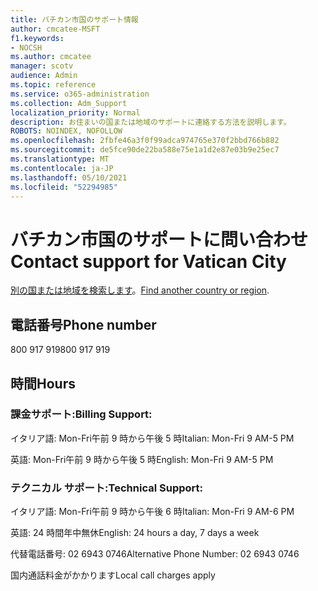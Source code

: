```yaml
---
title: バチカン市国のサポート情報
author: cmcatee-MSFT
f1.keywords:
- NOCSH
ms.author: cmcatee
manager: scotv
audience: Admin
ms.topic: reference
ms.service: o365-administration
ms.collection: Adm_Support
localization_priority: Normal
description: お住まいの国または地域のサポートに連絡する方法を説明します。
ROBOTS: NOINDEX, NOFOLLOW
ms.openlocfilehash: 2fbfe46a3f0f99adca974765e370f2bbd766b882
ms.sourcegitcommit: de5fce90de22ba588e75e1a1d2e87e03b9e25ec7
ms.translationtype: MT
ms.contentlocale: ja-JP
ms.lasthandoff: 05/10/2021
ms.locfileid: "52294985"
---
```

# <a name="contact-support-for-vatican-city"></a><span data-ttu-id="28f41-103">バチカン市国のサポートに問い合わせ</span><span class="sxs-lookup"><span data-stu-id="28f41-103">Contact support for Vatican City</span></span>

<span data-ttu-id="28f41-104">[別の国または地域を検索します](../../business-video/get-help-support.md)。</span><span class="sxs-lookup"><span data-stu-id="28f41-104">[Find another country or region](../../business-video/get-help-support.md).</span></span>

## <a name="phone-number"></a><span data-ttu-id="28f41-105">電話番号</span><span class="sxs-lookup"><span data-stu-id="28f41-105">Phone number</span></span>
<span data-ttu-id="28f41-106">800 917 919</span><span class="sxs-lookup"><span data-stu-id="28f41-106">800 917 919</span></span>

## <a name="hours"></a><span data-ttu-id="28f41-107">時間</span><span class="sxs-lookup"><span data-stu-id="28f41-107">Hours</span></span>
### <a name="billing-support"></a><span data-ttu-id="28f41-108">課金サポート:</span><span class="sxs-lookup"><span data-stu-id="28f41-108">Billing Support:</span></span>

<span data-ttu-id="28f41-109">イタリア語: Mon-Fri午前 9 時から午後 5 時</span><span class="sxs-lookup"><span data-stu-id="28f41-109">Italian: Mon-Fri 9 AM-5 PM</span></span>

<span data-ttu-id="28f41-110">英語: Mon-Fri午前 9 時から午後 5 時</span><span class="sxs-lookup"><span data-stu-id="28f41-110">English: Mon-Fri 9 AM-5 PM</span></span>

### <a name="technical-support"></a><span data-ttu-id="28f41-111">テクニカル サポート:</span><span class="sxs-lookup"><span data-stu-id="28f41-111">Technical Support:</span></span>

<span data-ttu-id="28f41-112">イタリア語: Mon-Fri午前 9 時から午後 6 時</span><span class="sxs-lookup"><span data-stu-id="28f41-112">Italian: Mon-Fri 9 AM-6 PM</span></span>

<span data-ttu-id="28f41-113">英語: 24 時間年中無休</span><span class="sxs-lookup"><span data-stu-id="28f41-113">English: 24 hours a day, 7 days a week</span></span>

<span data-ttu-id="28f41-114">代替電話番号: 02 6943 0746</span><span class="sxs-lookup"><span data-stu-id="28f41-114">Alternative Phone Number: 02 6943 0746</span></span>

<span data-ttu-id="28f41-115">国内通話料金がかかります</span><span class="sxs-lookup"><span data-stu-id="28f41-115">Local call charges apply</span></span>
